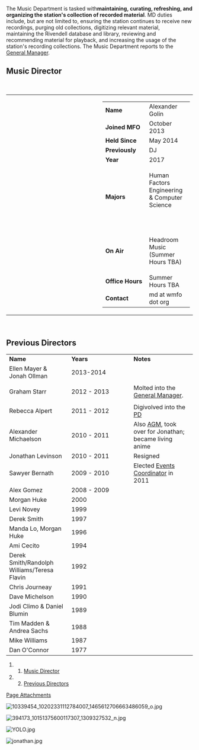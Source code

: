 The Music Department is tasked with**maintaining, curating, refreshing, and organizing the station's collection of recorded material**. MD duties include, but are not limited to, ensuring the station continues to receive new recordings, purging old collections, digitizing relevant material, maintaining the Rivendell database and library, reviewing and recommending material for playback, and increasing the usage of the station's recording collections. The Music Department reports to the [General Manager](https://wiki.wmfo.org/About_WMFO/Executive_Board/GM's_Office "GM's Office").

Music Director
--------------

 

<table>
<col width="50%" />
<col width="50%" />
<tbody>
<tr class="odd">
<td align="left"><a href="https://wiki.wmfo.org/@api/deki/files/1012/=10339454_10202331112784007_1465612706663486059_o.jpg" title="10339454_10202331112784007_1465612706663486059_o.jpg"><embed src="https://wiki.wmfo.org/@api/deki/files/1012/=10339454_10202331112784007_1465612706663486059_o.jpg?size=webview" /></a></td>
<td align="left"><table>
<col width="50%" />
<col width="50%" />
<tbody>
<tr class="odd">
<td align="left"><strong>Name</strong></td>
<td align="left">Alexander Golin</td>
</tr>
<tr class="even">
<td align="left"><strong>Joined MFO</strong></td>
<td align="left">October 2013</td>
</tr>
<tr class="odd">
<td align="left"><strong>Held Since</strong></td>
<td align="left">May 2014</td>
</tr>
<tr class="even">
<td align="left"><strong>Previously</strong></td>
<td align="left">DJ</td>
</tr>
<tr class="odd">
<td align="left"><strong>Year</strong></td>
<td align="left">2017</td>
</tr>
<tr class="even">
<td align="left"><strong>Majors</strong></td>
<td align="left"><p>Human Factors Engineering &amp; Computer Science</p>
<p> </p></td>
</tr>
<tr class="odd">
<td align="left"><strong>On Air</strong></td>
<td align="left"><p>Headroom Music (Summer Hours TBA)</p></td>
</tr>
<tr class="even">
<td align="left"><strong>Office Hours</strong></td>
<td align="left">Summer Hours TBA</td>
</tr>
<tr class="odd">
<td align="left"><strong>Contact</strong></td>
<td align="left"><script type="text/javascript">
<!--
h='&#x77;&#x6d;&#102;&#x6f;&#46;&#x6f;&#114;&#x67;';a='&#64;';n='&#x6d;&#100;';e=n+a+h;
document.write('<a h'+'ref'+'="ma'+'ilto'+':'+e+'">'+e+'<\/'+'a'+'>');
// -->
</script><noscript>&#x6d;&#100;&#32;&#x61;&#116;&#32;&#x77;&#x6d;&#102;&#x6f;&#32;&#100;&#x6f;&#116;&#32;&#x6f;&#114;&#x67;</noscript></td>
</tr>
</tbody>
</table></td>
</tr>
</tbody>
</table>

 

Previous Directors
------------------

<table>
<col width="33%" />
<col width="33%" />
<col width="33%" />
<tbody>
<tr class="odd">
<td align="left"><strong>Name</strong></td>
<td align="left"><strong>Years</strong></td>
<td align="left"><strong>Notes</strong></td>
</tr>
<tr class="even">
<td align="left">Ellen Mayer &amp; Jonah Ollman</td>
<td align="left">2013-2014</td>
<td align="left"> </td>
</tr>
<tr class="odd">
<td align="left"><p>Graham Starr</p></td>
<td align="left">2012 - 2013</td>
<td align="left">Molted into the <a href="https://wiki.wmfo.org/About_WMFO/Executive_Board/GM&#39;s_Office" title="GM&#39;s Office">General Manager</a>.</td>
</tr>
<tr class="even">
<td align="left">Rebecca Alpert</td>
<td align="left">2011 - 2012</td>
<td align="left">Digivolved into the <a href="https://wiki.wmfo.org/About_WMFO/Executive_Board/Program_Dept." title="Programming Dept.">PD</a></td>
</tr>
<tr class="odd">
<td align="left">Alexander Michaelson</td>
<td align="left">2010 - 2011</td>
<td align="left">Also <a href="https://wiki.wmfo.org/About_WMFO/Executive_Board/GM&#39;s_Office/Asst._GM&#39;s_Office" title="Asst. GM&#39;s Office">AGM</a>, took over for Jonathan; became living anime</td>
</tr>
<tr class="even">
<td align="left">Jonathan Levinson</td>
<td align="left">2010 - 2011</td>
<td align="left">Resigned</td>
</tr>
<tr class="odd">
<td align="left"><p>Sawyer Bernath</p></td>
<td align="left">2009 - 2010</td>
<td align="left">Elected <a href="https://wiki.wmfo.org/About_WMFO/Executive_Board/Publicity_Dept./Events_Office" title="Events Office">Events Coordinator</a> in 2011</td>
</tr>
<tr class="even">
<td align="left">Alex Gomez</td>
<td align="left">2008 - 2009</td>
<td align="left"> </td>
</tr>
<tr class="odd">
<td align="left">Morgan Huke</td>
<td align="left">2000</td>
<td align="left"> </td>
</tr>
<tr class="even">
<td align="left">Levi Novey</td>
<td align="left">1999</td>
<td align="left"> </td>
</tr>
<tr class="odd">
<td align="left">Derek Smith</td>
<td align="left">1997</td>
<td align="left"> </td>
</tr>
<tr class="even">
<td align="left">Manda Lo, Morgan Huke</td>
<td align="left">1996</td>
<td align="left"> </td>
</tr>
<tr class="odd">
<td align="left">Ami Cecito</td>
<td align="left">1994</td>
<td align="left"> </td>
</tr>
<tr class="even">
<td align="left">Derek Smith/Randolph Williams/Teresa Flavin</td>
<td align="left">1992</td>
<td align="left"> </td>
</tr>
<tr class="odd">
<td align="left">Chris Journeay</td>
<td align="left">1991</td>
<td align="left"> </td>
</tr>
<tr class="even">
<td align="left">Dave Michelson</td>
<td align="left">1990</td>
<td align="left"> </td>
</tr>
<tr class="odd">
<td align="left">Jodi Climo &amp; Daniel Blumin</td>
<td align="left">1989</td>
<td align="left"> </td>
</tr>
<tr class="even">
<td align="left">Tim Madden &amp; Andrea Sachs</td>
<td align="left">1988</td>
<td align="left"> </td>
</tr>
<tr class="odd">
<td align="left">Mike Williams</td>
<td align="left">1987</td>
<td align="left"> </td>
</tr>
<tr class="even">
<td align="left">Dan O'Connor</td>
<td align="left">1977</td>
<td align="left"> </td>
</tr>
</tbody>
</table>

1.  1. [Music Director](#Music_Director)
2.  2. [Previous Directors](#Previous_Directors)

[Page Attachments](https://wiki-files.wmfo.org/About_WMFO/Executive_Board/Music_Dept.)

![10339454_10202331112784007_1465612706663486059_o.jpg](https://wiki-files.wmfo.org/About_WMFO/Executive_Board/Music_Dept./10339454_10202331112784007_1465612706663486059_o.jpg)

![394173_10151375600117307_1309327532_n.jpg](https://wiki-files.wmfo.org/About_WMFO/Executive_Board/Music_Dept./394173_10151375600117307_1309327532_n.jpg)

![YOLO.jpg](https://wiki-files.wmfo.org/About_WMFO/Executive_Board/Music_Dept./YOLO.jpg)

![jonathan.jpg](https://wiki-files.wmfo.org/About_WMFO/Executive_Board/Music_Dept./jonathan.jpg)
